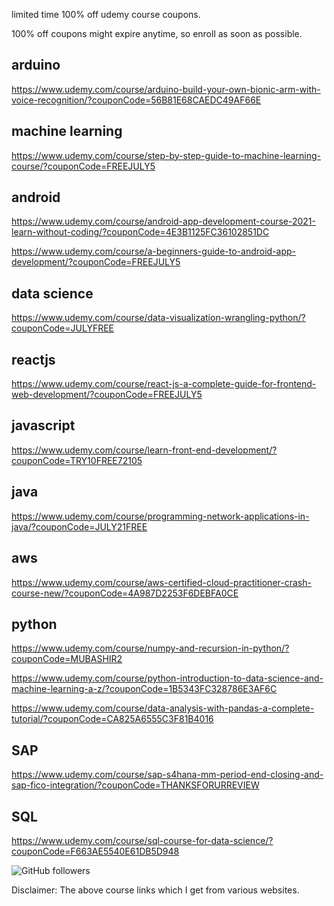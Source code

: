 

limited time 100% off udemy course coupons.

100% off coupons might expire anytime, so enroll as soon as possible.

arduino
------------------------
https://www.udemy.com/course/arduino-build-your-own-bionic-arm-with-voice-recognition/?couponCode=56B81E68CAEDC49AF66E

machine learning
----------------
https://www.udemy.com/course/step-by-step-guide-to-machine-learning-course/?couponCode=FREEJULY5

android
-------------
https://www.udemy.com/course/android-app-development-course-2021-learn-without-coding/?couponCode=4E3B1125FC36102851DC

https://www.udemy.com/course/a-beginners-guide-to-android-app-development/?couponCode=FREEJULY5

data science
--------------------------
https://www.udemy.com/course/data-visualization-wrangling-python/?couponCode=JULYFREE

reactjs
-------------------
https://www.udemy.com/course/react-js-a-complete-guide-for-frontend-web-development/?couponCode=FREEJULY5

javascript
----------------------

https://www.udemy.com/course/learn-front-end-development/?couponCode=TRY10FREE72105

java
--------------------

https://www.udemy.com/course/programming-network-applications-in-java/?couponCode=JULY21FREE


aws
------------------------
https://www.udemy.com/course/aws-certified-cloud-practitioner-crash-course-new/?couponCode=4A987D2253F6DEBFA0CE

python
---------------------
https://www.udemy.com/course/numpy-and-recursion-in-python/?couponCode=MUBASHIR2

https://www.udemy.com/course/python-introduction-to-data-science-and-machine-learning-a-z/?couponCode=1B5343FC328786E3AF6C

https://www.udemy.com/course/data-analysis-with-pandas-a-complete-tutorial/?couponCode=CA825A6555C3F81B4016

SAP
--------------------
https://www.udemy.com/course/sap-s4hana-mm-period-end-closing-and-sap-fico-integration/?couponCode=THANKSFORURREVIEW

SQL
-------------
https://www.udemy.com/course/sql-course-for-data-science/?couponCode=F663AE5540E61DB5D948


<img alt="GitHub followers" src="https://img.shields.io/github/followers/josepraveen?style=social">


Disclaimer: The above course links which I get from various websites. 






